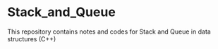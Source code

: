 # Stack_and_Queue
This repository contains notes and codes for Stack and Queue in data structures (C++)
